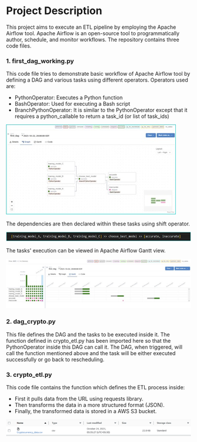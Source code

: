 <h1>Project Description</h1> 

This project aims to execute an ETL pipeline by employing the Apache Airflow tool. Apache Airflow is an open-source tool to programmatically author, schedule, and monitor workflows. The repository contains three code files.

<h3>1. first_dag_working.py </h3> 
This code file tries to demonstrate basic workflow of Apache Airflow tool by defining a DAG and various tasks using different operators. Operators used are:

  * PythonOperator: Executes a Python function
  * BashOperator: Used for executing a Bash script
  * BranchPythonOperator: It is similar to the PythonOperator except that it requires a python_callable to return a task_id (or list of task_ids)

   ![Graph view of the DAG](graph.jpg)

  The dependencies are then declared within these tasks using shift operator.

   ![Dependancy view](dependency.jpg)

  The tasks' execution can be viewed in Apache Airflow Gantt view.

   ![Tasks' execution](gantt.jpg)

<h3>2. dag_crypto.py</h3>
  This file defines the DAG and the tasks to be executed inside it. The function defined in crypto_etl.py has been imported here so that the PythonOperator inside this DAG can call it.
  The DAG, when triggered, will call the function mentioned above and the task will be either executed successfully or go back to rescheduling.
  
<h3>3. crypto_etl.py</h3>
This code file contains the function which defines the ETL process inside:

  * First it pulls data from the URL using requests library.
  * Then transforms the data in a more structured format (JSON).
  * Finally, the transformed data is stored in a AWS S3 bucket.

  ![File stored in S3 bucket](s3_storage.png)



  
  
